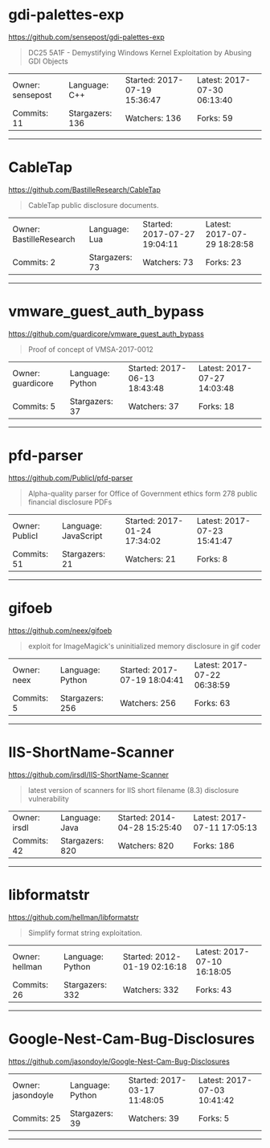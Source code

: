 # gdi-palettes-exp

https://github.com/sensepost/gdi-palettes-exp
<blockquote>
DC25 5A1F - Demystifying Windows Kernel Exploitation by Abusing GDI Objects
</blockquote>

<table>
<tr><td>Owner: sensepost</td>
    <td>Language: C++</td>
    <td>Started: 2017-07-19 15:36:47</td>
    <td>Latest: 2017-07-30 06:13:40</td></tr>
<tr><td>Commits: 11</td>
    <td>Stargazers: 136</td>
    <td>Watchers: 136</td>
    <td>Forks: 59</td></tr>
</table>

---

# CableTap

https://github.com/BastilleResearch/CableTap
<blockquote>
CableTap public disclosure documents. 
</blockquote>

<table>
<tr><td>Owner: BastilleResearch</td>
    <td>Language: Lua</td>
    <td>Started: 2017-07-27 19:04:11</td>
    <td>Latest: 2017-07-29 18:28:58</td></tr>
<tr><td>Commits: 2</td>
    <td>Stargazers: 73</td>
    <td>Watchers: 73</td>
    <td>Forks: 23</td></tr>
</table>

---

# vmware_guest_auth_bypass

https://github.com/guardicore/vmware_guest_auth_bypass
<blockquote>
Proof of concept of VMSA-2017-0012
</blockquote>

<table>
<tr><td>Owner: guardicore</td>
    <td>Language: Python</td>
    <td>Started: 2017-06-13 18:43:48</td>
    <td>Latest: 2017-07-27 14:03:48</td></tr>
<tr><td>Commits: 5</td>
    <td>Stargazers: 37</td>
    <td>Watchers: 37</td>
    <td>Forks: 18</td></tr>
</table>

---

# pfd-parser

https://github.com/PublicI/pfd-parser
<blockquote>
Alpha-quality parser for Office of Government ethics form 278 public financial disclosure PDFs
</blockquote>

<table>
<tr><td>Owner: PublicI</td>
    <td>Language: JavaScript</td>
    <td>Started: 2017-01-24 17:34:02</td>
    <td>Latest: 2017-07-23 15:41:47</td></tr>
<tr><td>Commits: 51</td>
    <td>Stargazers: 21</td>
    <td>Watchers: 21</td>
    <td>Forks: 8</td></tr>
</table>

---

# gifoeb

https://github.com/neex/gifoeb
<blockquote>
exploit for ImageMagick's uninitialized memory disclosure in gif coder
</blockquote>

<table>
<tr><td>Owner: neex</td>
    <td>Language: Python</td>
    <td>Started: 2017-07-19 18:04:41</td>
    <td>Latest: 2017-07-22 06:38:59</td></tr>
<tr><td>Commits: 5</td>
    <td>Stargazers: 256</td>
    <td>Watchers: 256</td>
    <td>Forks: 63</td></tr>
</table>

---

# IIS-ShortName-Scanner

https://github.com/irsdl/IIS-ShortName-Scanner
<blockquote>
latest version of scanners for IIS short filename (8.3) disclosure vulnerability
</blockquote>

<table>
<tr><td>Owner: irsdl</td>
    <td>Language: Java</td>
    <td>Started: 2014-04-28 15:25:40</td>
    <td>Latest: 2017-07-11 17:05:13</td></tr>
<tr><td>Commits: 42</td>
    <td>Stargazers: 820</td>
    <td>Watchers: 820</td>
    <td>Forks: 186</td></tr>
</table>

---

# libformatstr

https://github.com/hellman/libformatstr
<blockquote>
Simplify format string exploitation.
</blockquote>

<table>
<tr><td>Owner: hellman</td>
    <td>Language: Python</td>
    <td>Started: 2012-01-19 02:16:18</td>
    <td>Latest: 2017-07-10 16:18:05</td></tr>
<tr><td>Commits: 26</td>
    <td>Stargazers: 332</td>
    <td>Watchers: 332</td>
    <td>Forks: 43</td></tr>
</table>

---

# Google-Nest-Cam-Bug-Disclosures

https://github.com/jasondoyle/Google-Nest-Cam-Bug-Disclosures
<blockquote>
<no description>
</blockquote>

<table>
<tr><td>Owner: jasondoyle</td>
    <td>Language: Python</td>
    <td>Started: 2017-03-17 11:48:05</td>
    <td>Latest: 2017-07-03 10:41:42</td></tr>
<tr><td>Commits: 25</td>
    <td>Stargazers: 39</td>
    <td>Watchers: 39</td>
    <td>Forks: 5</td></tr>
</table>

---

